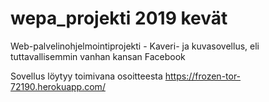 # wepa_projekti 2019 kevät
Web-palvelinohjelmointiprojekti - Kaveri- ja kuvasovellus, eli tuttavallisemmin vanhan kansan Facebook

Sovellus löytyy toimivana osoitteesta
https://frozen-tor-72190.herokuapp.com/
